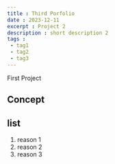 ```yaml
---
title : Third Porfolio
date : 2023-12-11
excerpt : Project 2
description : short description 2
tags :
 - tag1
 - tag2
 - tag3
---
```


First Project

## Concept

## list

1. reason 1
2. reason 2
3. reason 3
